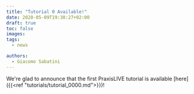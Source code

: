```yaml
---
title: "Tutorial 0 Available!"
date: 2020-05-09T19:38:27+02:00
draft: true
toc: false
images:
tags:
  - news

authors:
  - Giacomo Sabatini
---
```


We're glad to announce that the first PraxisLIVE tutorial is available [here]({{<ref "tutorials/tutorial_0000.md">}})!
